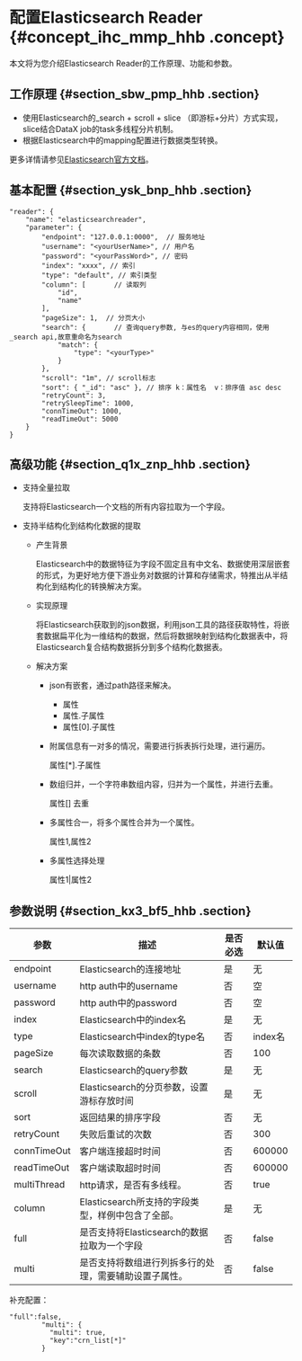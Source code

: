# 配置Elasticsearch Reader {#concept_ihc_mmp_hhb .concept}

本文将为您介绍Elasticsearch Reader的工作原理、功能和参数。

## 工作原理 {#section_sbw_pmp_hhb .section}

-   使用Elasticsearch的\_search + scroll + slice （即游标+分片）方式实现，slice结合DataX job的task多线程分片机制。
-   根据Elasticsearch中的mapping配置进行数据类型转换。

更多详情请参见[Elasticsearch官方文档](https://www.elastic.co/guide/en/elasticsearch/reference/current/search-request-scroll.html)。

## 基本配置 {#section_ysk_bnp_hhb .section}

```
"reader": {
    "name": "elasticsearchreader",
    "parameter": {
        "endpoint": "127.0.0.1:0000",  // 服务地址
        "username": "<yourUserName>", // 用户名
        "password": "<yourPassWord>", // 密码
        "index": "xxxx", // 索引
        "type": "default", // 索引类型
        "column": [       // 读取列
            "id",
            "name"
        ],
        "pageSize": 1,  // 分页大小
        "search": {       // 查询query参数, 与es的query内容相同，使用_search api,故意重命名为search
            "match": {
                "type": "<yourType>"
            }
        },
        "scroll": "1m", // scroll标志
        "sort": { "_id": "asc" }, // 排序 k：属性名  v：排序值 asc desc
        "retryCount": 3,
        "retrySleepTime": 1000,
        "connTimeOut": 1000,
        "readTimeOut": 5000
    }
}
```

## 高级功能 {#section_q1x_znp_hhb .section}

-   支持全量拉取

    支持将Elasticsearch一个文档的所有内容拉取为一个字段。

-   支持半结构化到结构化数据的提取
    -   产生背景

        Elasticsearch中的数据特征为字段不固定且有中文名、数据使用深层嵌套的形式，为更好地方便下游业务对数据的计算和存储需求，特推出从半结构化到结构化的转换解决方案。

    -   实现原理

        将Elasticsearch获取到的json数据，利用json工具的路径获取特性，将嵌套数据扁平化为一维结构的数据，然后将数据映射到结构化数据表中，将Elasticsearch复合结构数据拆分到多个结构化数据表。

    -   解决方案
        -   json有嵌套，通过path路径来解决。
            -   属性
            -   属性.子属性
            -   属性\[0\].子属性
        -   附属信息有一对多的情况，需要进行拆表拆行处理，进行遍历。

            属性\[\*\].子属性

        -   数组归并，一个字符串数组内容，归并为一个属性，并进行去重。

            属性\[\] 去重

        -   多属性合一，将多个属性合并为一个属性。

            属性1,属性2

        -   多属性选择处理

            属性1|属性2


## 参数说明 {#section_kx3_bf5_hhb .section}

|参数|描述|是否必选|默认值|
|--|--|----|---|
|endpoint|Elasticsearch的连接地址|是|无|
|username|http auth中的username|否|空|
|password|http auth中的password|否|空|
|index|Elasticsearch中的index名|是|无|
|type|Elasticsearch中index的type名|否|index名|
|pageSize|每次读取数据的条数|否|100|
|search|Elasticsearch的query参数|是|无|
|scroll|Elasticsearch的分页参数，设置游标存放时间|是|无|
|sort|返回结果的排序字段|否|无|
|retryCount|失败后重试的次数|否|300|
|connTimeOut|客户端连接超时时间|否|600000|
|readTimeOut|客户端读取超时时间|否|600000|
|multiThread|http请求，是否有多线程。|否|true|
|column|Elasticsearch所支持的字段类型，样例中包含了全部。|是|无|
|full|是否支持将Elasticsearch的数据拉取为一个字段|否|false|
|multi|是否支持将数组进行列拆多行的处理，需要辅助设置子属性。|否|false|

补充配置：

```
"full":false,
        "multi": {
          "multi": true,
          "key":"crn_list[*]"
        }
```

